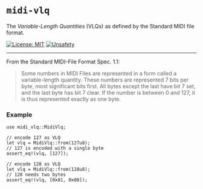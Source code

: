 # `midi-vlq`

The *Variable-Length Quantities* (VLQs) as defined by the Standard MIDI file format.

[![License: MIT](https://img.shields.io/badge/License-MIT-yellow.svg)](https://opensource.org/licenses/MIT)
[![Unsafety](https://img.shields.io/badge/Unsafety-0%25-brightgreen.svg)](https://doc.rust-lang.org/std/keyword.unsafe.html``)


---

From the Standard MIDI-File Format Spec. 1.1:

>Some numbers in MIDI Files are represented in a form called a variable-length quantity. These
numbers are represented 7 bits per byte, most significant bits first. All bytes except the last
have bit 7 set, and the last byte has bit 7 clear. If the number is between 0 and 127, it is thus
represented exactly as one byte. 

### Example

    use midi_vlq::MidiVlq;
    
    // encode 127 as VLQ
    let vlq = MidiVlq::from(127u8);
    // 127 is encoded with a single byte
    assert_eq!(vlq, [127]);

    // encode 128 as VLQ
    let vlq = MidiVlq::from(128u8);
    // 128 needs two bytes
    assert_eq!(vlq, [0x81, 0x00]);